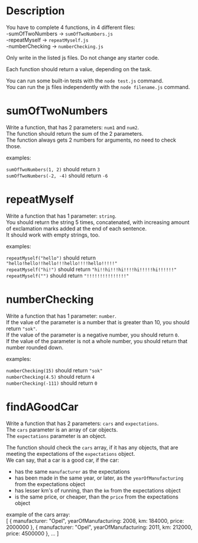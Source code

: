 # Description
You have to complete 4 functions, in 4 different files:  
-sumOfTwoNumbers -> `sumOfTwoNumbers.js`  
-repeatMyself -> `repeatMyself.js`  
-numberChecking -> `numberChecking.js`

Only write in the listed js files. Do not change any starter code.

Each function should return a value, depending on the task. 

You can run some built-in tests with the `node test.js` command.  
You can run the js files independently with the `node filename.js` command.


# sumOfTwoNumbers
Write a function, that has 2 parameters: `num1` and `num2`.  
The function should return the sum of the 2 parameters.  
The function always gets 2 numbers for arguments, no need to check those.

examples:

`sumOfTwoNumbers(1, 2)` should return `3`  
`sumOfTwoNumbers(-2, -4)` should return `-6`

# repeatMyself
Write a function that has 1 parameter: `string`.  
You should return the string 5 times, concatenated, with increasing amount of exclamation marks added at the end of each sentence.  
It should work with empty strings, too.

examples:

`repeatMyself("hello")` should return `"hello!hello!!hello!!!hello!!!!hello!!!!!"`  
`repeatMyself("hi!")` should return `"hi!!hi!!!hi!!!!hi!!!!!hi!!!!!!"`  
`repeatMyself("")` should return `"!!!!!!!!!!!!!!!"`

# numberChecking
Write a function that has 1 parameter: `number`.  
If the value of the parameter is a number that is greater than 10, you should return `"sok"`.  
If the value of the parameter is a negative number, you should return `0`.  
If the value of the parameter is not a whole number, you should return that number rounded down.

examples:

`numberChecking(15)` should return `"sok"`  
`numberChecking(4.5)` should return `4`  
`numberChecking(-111)` should return `0`

# findAGoodCar
Write a function that has 2 parameters: `cars` and `expectations`.  
The `cars` parameter is an array of car objects.  
The `expectations` parameter is an object.

The function should check the `cars` array, if it has any objects, that are meeting the expectations of the `expectations` object.  
We can say, that a car is a good car, if the car:  
- has the same `manufacturer` as the expectations  
- has been made in the same year, or later, as the `yearOfManufacturing` from the expectations object  
- has lesser km's of running, than the `km` from the expectations object  
- is the same price, or cheaper, than the `price` from the expectations object  

example of the cars array:  
    [
        {
            manufacturer: "Opel",
            yearOfManufacturing: 2008,
            km: 184000,
            price: 2000000
        },
        {
            manufacturer: "Opel",
            yearOfManufacturing: 2011,
            km: 212000,
            price: 4500000
        },
        ...
    ]